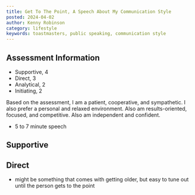 ```yaml
---
title: Get To The Point, A Speech About My Communication Style
posted: 2024-04-02
author: Kenny Robinson
category: lifestyle
keywords: toastmasters, public speaking, communication style
---
```


## Assessment Information

* Supportive, 4
* Direct, 3
* Analytical, 2
* Initiating, 2

Based on the assessment, I am a patient, cooperative, and sympathetic. I also prefer a personal and relaxed environment. Also am results-oriented,
focused, and competitive. Also am independent and confident. 

* 5 to 7 minute speech


## Supportive



## Direct

* might be something that comes with getting older, but easy to tune out until the person gets to the point
